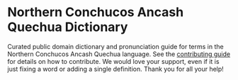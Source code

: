 
# Northern Conchucos Ancash Quechua Dictionary

Curated public domain dictionary and pronunciation guide for terms in the Northern Conchucos Ancash Quechua language. See the [contributing guide](https://github.com/drumworkteam/term/blob/make/.github/contributing.md) for details on how to contribute. We would love your support, even if it is just fixing a word or adding a single definition. Thank you for all your help!